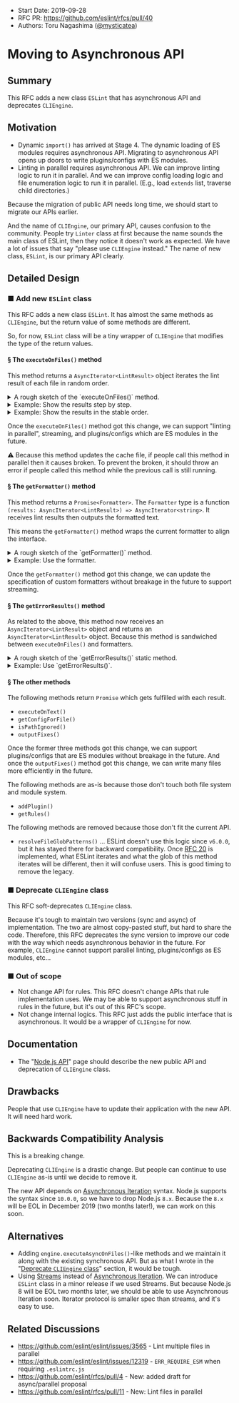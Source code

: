 - Start Date: 2019-09-28
- RFC PR: https://github.com/eslint/rfcs/pull/40
- Authors: Toru Nagashima ([@mysticatea](https://github.com/mysticatea))

# Moving to Asynchronous API

## Summary

This RFC adds a new class `ESLint` that has asynchronous API and deprecates `CLIEngine`.

## Motivation

- Dynamic `import()` has arrived at Stage 4. The dynamic loading of ES modules requires asynchronous API. Migrating to asynchronous API opens up doors to write plugins/configs with ES modules.
- Linting in parallel requires asynchronous API. We can improve linting logic to run it in parallel. And we can improve config loading logic and file enumeration logic to run it in parallel. (E.g., load `extends` list, traverse child directories.)

Because the migration of public API needs long time, we should start to migrate our APIs earlier.

And the name of `CLIEngine`, our primary API, causes confusion to the community. People try `Linter` class at first because the name sounds the main class of ESLint, then they notice it doesn't work as expected. We have a lot of issues that say "please use `CLIEngine` instead."
The name of new class, `ESLint`, is our primary API clearly.

## Detailed Design

### ■ Add new `ESLint` class

This RFC adds a new class `ESLint`. It has almost the same methods as `CLIEngine`, but the return value of some methods are different.

So, for now, `ESLint` class will be a tiny wrapper of `CLIEngine` that modifies the type of the return values.

#### § The `executeOnFiles()` method

This method returns a `AsyncIterator<LintResult>` object iterates the lint result of each file in random order.

<details>
<summary>A rough sketch of the `executeOnFiles()` method.</summary>

```js
class ESLint {
  async *executeOnFiles(patterns) {
    // Verify files and push the results.
    for (const result of this.cliEngine.executeOnFiles(patterns).results) {
      yield result
    }
  }
}
```

</details>

<details>
<summary>Example: Show the results step by step.</summary>

```js
const { ESLint } = require("eslint")
const eslint = new ESLint()

for await (const result of eslint.executeOnFiles(patterns)) {
  print(result)
}
```

</details>

<details>
<summary>Example: Show the results in the stable order.</summary>

```js
const { ESLint } = require("eslint")
const eslint = new ESLint()
const results = []

for await (const result of eslint.executeOnFiles(patterns)) {
  results.push(result)
}

results.sort(byFilePath)
print(results)
```

</details>

Once the `executeOnFiles()` method got this change, we can support "linting in parallel", streaming, and plugins/configs which are ES modules in the future.

⚠️ Because this method updates the cache file, if people call this method in parallel then it causes broken. To prevent the broken, it should throw an error if people called this method while the previous call is still running.

#### § The `getFormatter()` method

This method returns a `Promise<Formatter>`. The `Formatter` type is a function `(results: AsyncIterator<LintResult>) => AsyncIterator<string>`. It receives lint results then outputs the formatted text.

This means the `getFormatter()` method wraps the current formatter to align the interface.

<details>
<summary>A rough sketch of the `getFormatter()` method.</summary>

```js
class ESLint {
  async getFormatter(name) {
    const format = this.cliEngine.getFormatter(name)

    // Return the wrapper.
    return async function* formatter(resultIterator) {
      // Collect the results.
      const results = []
      for await (const result of resultIterator) {
        results.push(result)
      }
      results.sort(byFilePath)

      // Make `rulesMeta`.
      const rules = this.cliEngine.getRules()
      const rulesMeta = getRulesMeta(rules)

      // Format the results with the formatter of the current spec.
      yield format(results, { rulesMeta })
    }
  }
}
```

</details>

<details>
<summary>Example: Use the formatter.</summary>

```js
const { ESLint } = require("eslint")
const eslint = new ESLint()
const formatter = eslint.getFormatter("stylish")

// Verify files
const results = eslint.executeOnFiles(patterns)
// Format and write the results
for await (const textPiece of formatter(results)) {
    process.stdout.write(textPiece)
}
```

</details>

Once the `getFormatter()` method got this change, we can update the specification of custom formatters without breakage in the future to support streaming.

#### § The `getErrorResults()` method

As related to the above, this method now receives an `AsyncIterator<LintResult>` object and returns an `AsyncIterator<LintResult>` object. Because this method is sandwiched between `executeOnFiles()` and formatters.

<details>
<summary>A rough sketch of the `getErrorResults()` static method.</summary>

```js
class ESLint {
  static async *getErrorResults(results) {
    for await (const result of results) {
      const messages = result.messages.filter(m => m.severity === 2)

      if (messages.length === result.messages.length) {
        yield result
      }
      yield {
        ...result,
        messages,
        warningCount: 0,
        fixableWarningCount: 0,
      }
    }
  }
}
```

</details>

<details>
<summary>Example: Use `getErrorResults()`.</summary>

```js
const { ESLint } = require("eslint")
const eslint = new ESLint()
const formatter = eslint.getFormatter("stylish")

// Verify files
let results = eslint.executeOnFiles(patterns)
// Filter the results if needed
if (process.argv.includes("--quiet")) {
    results = ESLint.getErrorResults(results)
}
// Format and write the results
for await (const textPiece of formatter(results)) {
    process.stdout.write(textPiece)
}
```

</details>

#### § The other methods

The following methods return `Promise` which gets fulfilled with each result.

- `executeOnText()`
- `getConfigForFile()`
- `isPathIgnored()`
- `outputFixes()`

Once the former three methods got this change, we can support plugins/configs that are ES modules without breakage in the future. And once the `outputFixes()` method got this change, we can write many files more efficiently in the future.

The following methods are as-is because those don't touch both file system and module system.

- `addPlugin()`
- `getRules()`

The following methods are removed because those don't fit the current API.

- `resolveFileGlobPatterns()` ... ESLint doesn't use this logic since `v6.0.0`, but it has stayed there for backward compatibility. Once [RFC 20](https://github.com/eslint/rfcs/tree/master/designs/2019-additional-lint-targets) is implemented, what ESLint iterates and what the glob of this method iterates will be different, then it will confuse users. This is good timing to remove the legacy.

### ■ Deprecate `CLIEngine` class

This RFC soft-deprecates `CLIEngine` class.

Because it's tough to maintain two versions (sync and async) of implementation. The two are almost copy-pasted stuff, but hard to share the code. Therefore, this RFC deprecates the sync version to improve our code with the way which needs asynchronous behavior in the future. For example, `CLIEngine` cannot support parallel linting, plugins/configs as ES modules, etc...

### ■ Out of scope

- Not change API for rules. This RFC doesn't change APIs that rule implementation uses. We may be able to support asynchronous stuff in rules in the future, but it's out of this RFC's scope.
- Not change internal logics. This RFC just adds the public interface that is asynchronous. It would be a wrapper of `CLIEngine` for now.

## Documentation

- The "[Node.js API](https://eslint.org/docs/developer-guide/nodejs-api)" page should describe the new public API and deprecation of `CLIEngine` class.

## Drawbacks

People that use `CLIEngine` have to update their application with the new API. It will need hard work.

## Backwards Compatibility Analysis

This is a breaking change.

Deprecating `CLIEngine` is a drastic change. But people can continue to use `CLIEngine` as-is until we decide to remove it.

The new API depends on [Asynchronous Iteration](https://github.com/tc39/proposal-async-iteration) syntax. Node.js supports the syntax since `10.0.0`, so we have to drop Node.js `8.x`. Because the `8.x` will be EOL in December 2019 (two months later!), we can work on this soon.

## Alternatives

- Adding `engine.executeAsyncOnFiles()`-like methods and we maintain it along with the existing synchronous API. But as what I wrote in the "[Deprecate `CLIEngine` class](#deprecate-cliengine-class)" section, it would be tough.
- Using [Streams](https://nodejs.org/dist/latest-v12.x/docs/api/stream.html) instead of [Asynchronous Iteration](https://github.com/tc39/proposal-async-iteration). We can introduce `ESLint` class in a minor release if we used Streams. But because Node.js 8 will be EOL two months later, we should be able to use Asynchronous Iteration soon. Iterator protocol is smaller spec than streams, and it's easy to use.

## Related Discussions

- https://github.com/eslint/eslint/issues/3565 - Lint multiple files in parallel
- https://github.com/eslint/eslint/issues/12319 - `ERR_REQUIRE_ESM` when requiring `.eslintrc.js`
- https://github.com/eslint/rfcs/pull/4 - New: added draft for async/parallel proposal
- https://github.com/eslint/rfcs/pull/11 - New: Lint files in parallel

